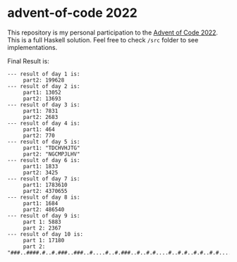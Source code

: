 # advent-of-code 2022

This repository is my personal participation to the [Advent of Code 2022](https://adventofcode.com/). This is a full Haskell solution. Feel free to check `/src` folder to see implementations.

Final Result is:

```
--- result of day 1 is:
     part2: 199628
--- result of day 2 is:
     part1: 13052
     part2: 13693
--- result of day 3 is:
     part1: 7831
     part2: 2683
--- result of day 4 is:
     part1: 464
     part2: 770
--- result of day 5 is:
     part1: "TDCHVHJTG"
     part2: "NGCMPJLHV"
--- result of day 6 is:
     part1: 1833
     part2: 3425
--- result of day 7 is:
     part1: 1783610
     part2: 4370655
--- result of day 8 is:
     part1: 1684
     part2: 486540
--- result of day 9 is:
     part 1: 5883
     part 2: 2367
--- result of day 10 is:
     part 1: 17180
     part 2: "###..####.#..#.###..###..#....#..#.###..#..#.#....#..#.#..#.#..#.#....#..#.#..#.#..#.###..####.#..#.#..#.#....#..#.###..###..#....#..#.###..###..#....#..#.#..#.#.#..#....#..#.#....#.#..#....#..#.#..#.#..#.####.#..#.#....#..#.####..##..###.."
```
